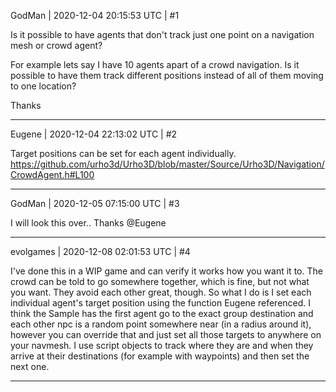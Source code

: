 GodMan | 2020-12-04 20:15:53 UTC | #1

Is it possible to have agents that don't track just one point on a navigation mesh or crowd agent? 

For example lets say I have 10 agents apart of a crowd navigation. Is it possible to have them track different positions instead of all of them moving to one location?

Thanks

-------------------------

Eugene | 2020-12-04 22:13:02 UTC | #2

Target positions can be set for each agent individually.
https://github.com/urho3d/Urho3D/blob/master/Source/Urho3D/Navigation/CrowdAgent.h#L100

-------------------------

GodMan | 2020-12-05 07:15:00 UTC | #3

I will look this over..
Thanks  @Eugene

-------------------------

evolgames | 2020-12-08 02:01:53 UTC | #4

I've done this in a WIP game and can verify it works how you want it to.
The crowd can be told to go somewhere together, which is fine, but not what you want. They avoid each other great, though. So what I do is I set each individual agent's target position using the function Eugene referenced. I think the Sample has the first agent go to the exact group destination and each other npc is a random point somewhere near (in a radius around it), however you can override that and just set all those targets to anywhere on your navmesh. I use script objects to track where they are and when they arrive at their destinations (for example with waypoints) and then set the next one.

-------------------------

